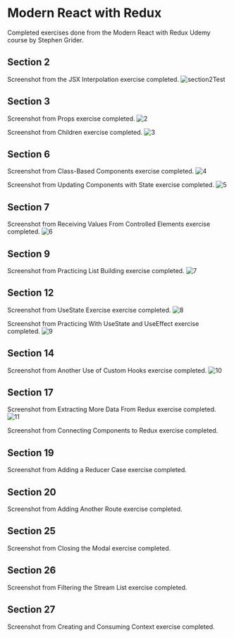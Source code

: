 # Modern React with Redux
Completed exercises done from the Modern React with Redux Udemy course by Stephen Grider.


## Section 2 
Screenshot from the JSX Interpolation exercise completed.
![section2Test](https://user-images.githubusercontent.com/83961643/150297036-48dcb7b2-eb4a-4591-929c-960b9eb101a3.jpeg)


## Section 3 
Screenshot from Props exercise completed. 
![2](https://user-images.githubusercontent.com/83961643/150344099-1544c7ba-f40e-46d4-939c-b71de723364d.jpeg)


Screenshot from Children exercise completed. 
![3](https://user-images.githubusercontent.com/83961643/150508421-35ccb7bd-eeb0-4675-93f5-026288d02516.jpeg)


## Section 6 
Screenshot from Class-Based Components exercise completed. 
![4](https://user-images.githubusercontent.com/83961643/150509334-0bf80e0c-d88c-4e3f-9bd3-906201561dc3.jpeg)

Screenshot from Updating Components with State exercise completed.
![5](https://user-images.githubusercontent.com/83961643/150510422-ac4a4299-7978-41f6-96e4-27f09396b3ec.jpeg)


## Section 7 
Screenshot from Receiving Values From Controlled Elements exercise completed. 
![6](https://user-images.githubusercontent.com/83961643/150511368-a3daaaa6-5943-477b-84b2-5e406d6fa926.jpeg)


## Section 9 
Screenshot from Practicing List Building exercise completed. 
![7](https://user-images.githubusercontent.com/83961643/150512043-3d97b422-5e8c-4112-9c11-60715d7a3ef4.jpeg)


## Section 12 
Screenshot from UseState Exercise exercise completed. 
![8](https://user-images.githubusercontent.com/83961643/150512870-a9c43879-f946-4f23-9ff0-3a889a7479c8.jpeg)

Screenshot from Practicing With UseState and UseEffect exercise completed. 
![9](https://user-images.githubusercontent.com/83961643/150513713-78cb37fc-77d1-47a7-9d88-37282815b0a2.jpeg)


## Section 14 
Screenshot from Another Use of Custom Hooks exercise completed.
![10](https://user-images.githubusercontent.com/83961643/150514589-c94afba2-4301-45d1-b48b-982bc1d51075.jpeg)


## Section 17 
Screenshot from Extracting More Data From Redux exercise completed. 
![11](https://user-images.githubusercontent.com/83961643/150652623-031fa59a-d5dc-4ea2-b0e6-6993b6df648f.jpg)

Screenshot from Connecting Components to Redux exercise completed.

## Section 19 
Screenshot from Adding a Reducer Case exercise completed.

## Section 20 
Screenshot from Adding Another Route exercise completed.

## Section 25 
Screenshot from Closing the Modal exercise completed.

## Section 26 
Screenshot from Filtering the Stream List exercise completed.

## Section 27
Screenshot from Creating and Consuming Context exercise completed.
